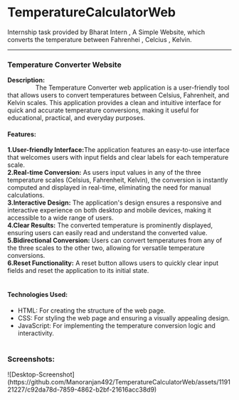# TemperatureCalculatorWeb
Internship task provided by Bharat Intern , A Simple Website, which converts the temperature between Fahrenhei , Celcius , Kelvin.  
<hr>
<h3>Temperature Converter Website </h3>

<b>Description:</b>  
&nbsp;&nbsp;&nbsp;&nbsp;&nbsp;&nbsp;&nbsp;&nbsp;&nbsp;&nbsp;&nbsp;&nbsp;&nbsp;&nbsp;&nbsp;&nbsp;The Temperature Converter web application is a user-friendly tool that allows users to convert temperatures between Celsius, Fahrenheit, and Kelvin scales. This application provides a clean and intuitive interface for quick and accurate temperature conversions, making it useful for educational, practical, and everyday purposes.

<h4>Features:</h4>

<b>1.User-friendly Interface:</b>The application features an easy-to-use interface that welcomes users with input fields and clear labels for each temperature scale.<br>
<b>2.Real-time Conversion:</b> As users input values in any of the three temperature scales (Celsius, Fahrenheit, Kelvin), the conversion is instantly computed and displayed in real-time, eliminating the need for manual calculations.<br>
<b>3.Interactive Design:</b> The application's design ensures a responsive and interactive experience on both desktop and mobile devices, making it accessible to a wide range of users.<br>
<b>4.Clear Results:</b> The converted temperature is prominently displayed, ensuring users can easily read and understand the converted value.<br>
<b>5.Bidirectional Conversion:</b> Users can convert temperatures from any of the three scales to the other two, allowing for versatile temperature conversions.<br>
<b>6.Reset Functionality:</b> A reset button allows users to quickly clear input fields and reset the application to its initial state.<br><br>

<h4>Technologies Used:</h4>

+ HTML: For creating the structure of the web page.
+ CSS: For styling the web page and ensuring a visually appealing design.
+ JavaScript: For implementing the temperature conversion logic and interactivity.
<br><br>
<h3>Screenshots:</h3>
![Desktop-Screenshot](https://github.com/Manoranjan492/TemperatureCalculatorWeb/assets/119121227/c92da78d-7859-4862-b2bf-21616acc38d9)
